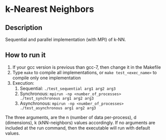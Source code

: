 # k-Nearest Neighbors

## Description
Sequential and parallel implementation (with MPI) of k-NN.

## How to run it

1. If your gcc version is previous than gcc-7, then change it in the Makefile
2. Type ``make`` to compile all implementations, or ``make test_<exec_name>`` to compile
only one implementation
3. Execution:
    1. Sequential: ``./test_sequential arg1 arg2 arg3``
    2. Synchronous: ``mpirun -np <number_of_processes> ./test_synchronous arg1 arg2 arg3``
    3. Asynchronous: ``mpirun -np <number_of_processes> ./test_asynchronous arg1 arg2 arg3``

The three arguments, are the n (number of data per-process), d (dimensions), k (kNN-neighbors) values accordingly. If no arguments are included at the run command, then the executable will run with default values.
